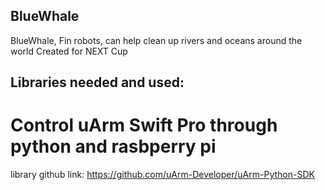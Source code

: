 ## BlueWhale
BlueWhale, Fin robots, can help clean up rivers and oceans around the world
Created for NEXT Cup

## Libraries needed and used:
# Control uArm Swift Pro through python and rasbperry pi
library github link:
https://github.com/uArm-Developer/uArm-Python-SDK

